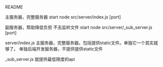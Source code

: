 README 

主服务器，完整服务器
start node src/server/index.js [port]

副服务器，帮助降低负担 不去监听文件
start node src/server/_sub_server.js [port]

server/index.js
    主服务器，完整服务器。包括提供static文件。单独它一个其实就够了。
    单独后端开发服务器，不提供提供static文件

_sub_server.js 
    就提供最低限度的api